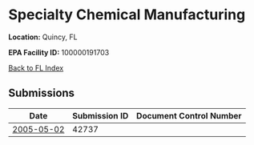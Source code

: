 # Specialty Chemical Manufacturing

**Location:** Quincy, FL

**EPA Facility ID:** 100000191703

[Back to FL Index](../../index.md)

## Submissions

| Date | Submission ID | Document Control Number |
|------|--------------|-------------------------|
| [2005-05-02](submissions/42737.md) | 42737 |  |
